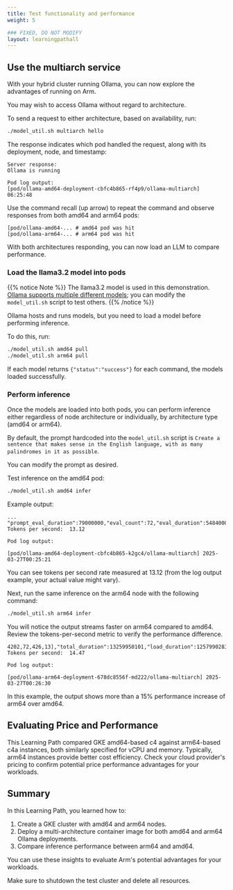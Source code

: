 ```yaml
---
title: Test functionality and performance
weight: 5

### FIXED, DO NOT MODIFY
layout: learningpathall
---
```

## Use the multiarch service 

With your hybrid cluster running Ollama, you can now explore the advantages of running on Arm.

You may wish to access Ollama without regard to architecture.

To send a request to either architecture, based on availability, run:

```bash
./model_util.sh multiarch hello
```
The response indicates which pod handled the request, along with its deployment, node, and timestamp:

```commandline
Server response:
Ollama is running

Pod log output:
[pod/ollama-amd64-deployment-cbfc4b865-rf4p9/ollama-multiarch] 06:25:48
```

Use the command recall (up arrow) to repeat the command and observe responses from both amd64 and arm64 pods:

```output
[pod/ollama-amd64-... # amd64 pod was hit
[pod/ollama-arm64-... # arm64 pod was hit
```

With both architectures responding, you can now load an LLM to compare performance.

### Load the llama3.2 model into pods

{{% notice Note %}}
The llama3.2 model is used in this demonstration. [Ollama supports multiple different models](https://ollama-operator.ayaka.io/pages/en/guide/supported-models); you can modify the `model_util.sh` script to test others.
{{% /notice %}}

Ollama hosts and runs models, but you need to load a model before performing inference.  

To do this, run:

```bash
./model_util.sh amd64 pull
./model_util.sh arm64 pull
```

If each model returns ```{"status":"success"}``` for each command, the models loaded successfully.

### Perform inference

Once the models are loaded into both pods, you can perform inference either regardless of node architecture or individually, by architecture type (amd64 or arm64).

By default, the prompt hardcoded into the `model_util.sh` script is `Create a sentence that makes sense in the English language, with as many palindromes in it as possible`.

You can modify the prompt as desired.

Test inference on the amd64 pod:

```bash
./model_util.sh amd64 infer
```

Example output: 

```output
...
"prompt_eval_duration":79000000,"eval_count":72,"eval_duration":5484000000}
Tokens per second:  13.12

Pod log output:

[pod/ollama-amd64-deployment-cbfc4b865-k2gc4/ollama-multiarch] 2025-03-27T00:25:21
```

You can see tokens per second rate measured at 13.12 (from the log output example, your actual value might vary).

Next, run the same inference on the arm64 node with the following command:

```bash
./model_util.sh arm64 infer
```

You will notice the output streams faster on arm64 compared to amd64. Review the tokens-per-second metric to verify the performance difference.

```output
4202,72,426,13],"total_duration":13259950101,"load_duration":1257990283,"prompt_eval_count":32,"prompt_eval_duration":1431000000,"eval_count":153,"eval_duration":10570000000}
Tokens per second:  14.47

Pod log output:

[pod/ollama-arm64-deployment-678dc8556f-md222/ollama-multiarch] 2025-03-27T00:26:30
```

In this example, the output shows more than a 15% performance increase of arm64 over amd64.

## Evaluating Price and Performance

This Learning Path compared GKE amd64-based c4 against arm64-based c4a instances, both similarly specified for vCPU and memory. Typically, arm64 instances provide better cost efficiency. Check your cloud provider's pricing to confirm potential price performance advantages for your workloads.

## Summary

In this Learning Path, you learned how to:

1. Create a GKE cluster with amd64 and arm64 nodes.
2. Deploy a multi-architecture container image for both amd64 and arm64 Ollama deployments.
3. Compare inference performance between arm64 and amd64.

You can use these insights to evaluate Arm's potential advantages for your workloads.

Make sure to shutdown the test cluster and delete all resources.

